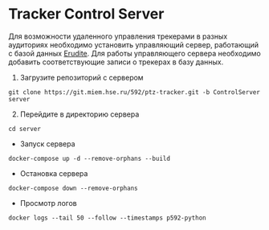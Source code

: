 # Tracker Control Server
Для возможности удаленного управления трекерами в разных аудиториях необходимо установить управляющий сервер, работающий с базой данных [Erudite](https://nvr.miem.hse.ru/api/erudite/docs). Для работы управляющего сервера необходимо добавить соответствующие записи о трекерах в базу данных.
1. Загрузите репозиторий с сервером

`git clone https://git.miem.hse.ru/592/ptz-tracker.git -b ControlServer server`

2. Перейдите в директорию  сервера

`cd server`
- Запуск сервера

`docker-compose up -d --remove-orphans --build`
- Остановка сервера

`docker-compose down --remove-orphans`

- Просмотр логов

`docker logs --tail 50 --follow --timestamps p592-python`
